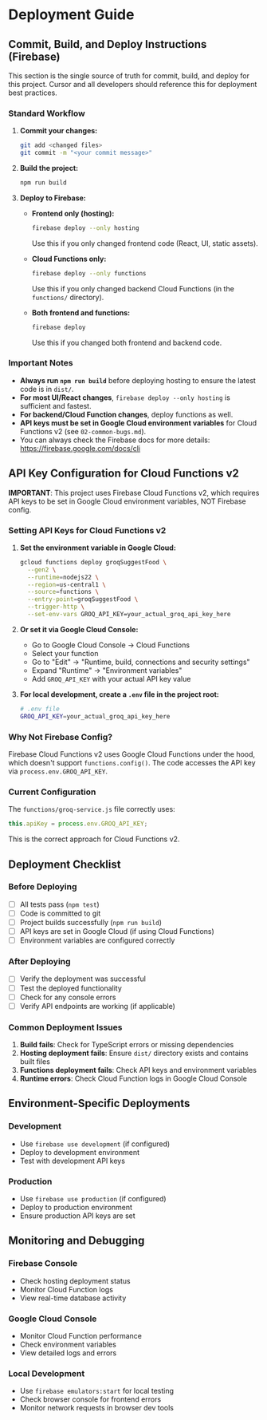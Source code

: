 # Deployment Guide

## Commit, Build, and Deploy Instructions (Firebase)

This section is the single source of truth for commit, build, and deploy for this project. Cursor and all developers should reference this for deployment best practices.

### Standard Workflow

1. **Commit your changes:**
   ```sh
   git add <changed files>
   git commit -m "<your commit message>"
   ```

2. **Build the project:**
   ```sh
   npm run build
   ```

3. **Deploy to Firebase:**
   - **Frontend only (hosting):**
     ```sh
     firebase deploy --only hosting
     ```
     Use this if you only changed frontend code (React, UI, static assets).
   
   - **Cloud Functions only:**
     ```sh
     firebase deploy --only functions
     ```
     Use this if you only changed backend Cloud Functions (in the `functions/` directory).
   
   - **Both frontend and functions:**
     ```sh
     firebase deploy
     ```
     Use this if you changed both frontend and backend code.

### Important Notes

- **Always run `npm run build`** before deploying hosting to ensure the latest code is in `dist/`.
- **For most UI/React changes**, `firebase deploy --only hosting` is sufficient and fastest.
- **For backend/Cloud Function changes**, deploy functions as well.
- **API keys must be set in Google Cloud environment variables** for Cloud Functions v2 (see `02-common-bugs.md`).
- You can always check the Firebase docs for more details: https://firebase.google.com/docs/cli

## API Key Configuration for Cloud Functions v2

**IMPORTANT**: This project uses Firebase Cloud Functions v2, which requires API keys to be set in Google Cloud environment variables, NOT Firebase config.

### Setting API Keys for Cloud Functions v2

1. **Set the environment variable in Google Cloud:**
   ```sh
   gcloud functions deploy groqSuggestFood \
     --gen2 \
     --runtime=nodejs22 \
     --region=us-central1 \
     --source=functions \
     --entry-point=groqSuggestFood \
     --trigger-http \
     --set-env-vars GROQ_API_KEY=your_actual_groq_api_key_here
   ```

2. **Or set it via Google Cloud Console:**
   - Go to Google Cloud Console → Cloud Functions
   - Select your function
   - Go to "Edit" → "Runtime, build, connections and security settings"
   - Expand "Runtime" → "Environment variables"
   - Add `GROQ_API_KEY` with your actual API key value

3. **For local development, create a `.env` file in the project root:**
   ```bash
   # .env file
   GROQ_API_KEY=your_actual_groq_api_key_here
   ```

### Why Not Firebase Config?

Firebase Cloud Functions v2 uses Google Cloud Functions under the hood, which doesn't support `functions.config()`. The code accesses the API key via `process.env.GROQ_API_KEY`.

### Current Configuration

The `functions/groq-service.js` file correctly uses:
```javascript
this.apiKey = process.env.GROQ_API_KEY;
```

This is the correct approach for Cloud Functions v2.

## Deployment Checklist

### Before Deploying

- [ ] All tests pass (`npm test`)
- [ ] Code is committed to git
- [ ] Project builds successfully (`npm run build`)
- [ ] API keys are set in Google Cloud (if using Cloud Functions)
- [ ] Environment variables are configured correctly

### After Deploying

- [ ] Verify the deployment was successful
- [ ] Test the deployed functionality
- [ ] Check for any console errors
- [ ] Verify API endpoints are working (if applicable)

### Common Deployment Issues

1. **Build fails**: Check for TypeScript errors or missing dependencies
2. **Hosting deployment fails**: Ensure `dist/` directory exists and contains built files
3. **Functions deployment fails**: Check API keys and environment variables
4. **Runtime errors**: Check Cloud Function logs in Google Cloud Console

## Environment-Specific Deployments

### Development
- Use `firebase use development` (if configured)
- Deploy to development environment
- Test with development API keys

### Production
- Use `firebase use production` (if configured)
- Deploy to production environment
- Ensure production API keys are set

## Monitoring and Debugging

### Firebase Console
- Check hosting deployment status
- Monitor Cloud Function logs
- View real-time database activity

### Google Cloud Console
- Monitor Cloud Function performance
- Check environment variables
- View detailed logs and errors

### Local Development
- Use `firebase emulators:start` for local testing
- Check browser console for frontend errors
- Monitor network requests in browser dev tools 
